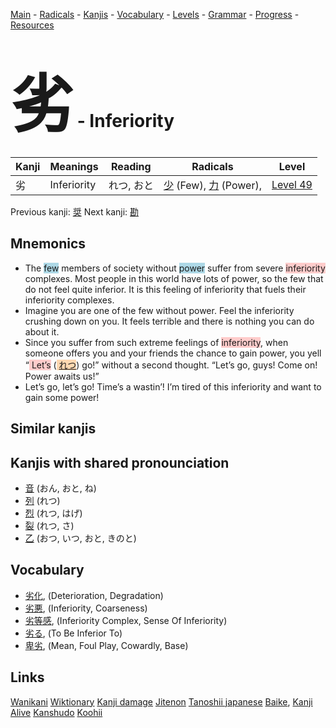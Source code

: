 <style> bigfont {font-size: 100px}</style>
[Main](../README.md) -
[Radicals](../radicals.md) -
[Kanjis](../kanjis.md) -
[Vocabulary](../vocabulary.md) -
[Levels](../levels.md) -
[Grammar](../grammar.md) - 
[Progress](../progress.md) -
[Resources](../resources.md)
# <bigfont> 劣</bigfont> - Inferiority 

| Kanji | Meanings | Reading | Radicals | Level |
| --- | --- | --- | --- | --- |
| 劣 | Inferiority | れつ, おと | [少](../radicals/少.md) (Few), [力](../radicals/力.md) (Power),  | [Level 49](../levels/wk_level49.md) |

Previous kanji: [奨](奨.md) Next kanji: [勘](勘.md) 

## Mnemonics
 * The <span style="background-color:#ADD8E6"> few</span> members of society without <span style="background-color:#ADD8E6"> power</span> suffer from severe <span style="background-color:#ffcccb"> inferiority</span> complexes. Most people in this world have lots of power, so the few that do not feel quite inferior. It is this feeling of inferiority that fuels their inferiority complexes.
* Imagine you are one of the few without power. Feel the inferiority crushing down on you. It feels terrible and there is nothing you can do about it.
* Since you suffer from such extreme feelings of <span style="background-color:#ffcccb"> inferiority</span>, when someone offers you and your friends the chance to gain power, you yell “<span style="background-color:#ffcccb"> Let’s</span> (<span style="background-color:#fed8b1"> [れつ](https://jisho.org/search/れつ)</span>) go!” without a second thought. “Let’s go, guys! Come on! Power awaits us!”
* Let’s go, let’s go! Time’s a wastin’! I’m tired of this inferiority and want to gain some power!


## Similar kanjis
 


## Kanjis with shared pronounciation
 * [音](音.md) (おん, おと, ね)
* [列](列.md) (れつ)
* [烈](烈.md) (れつ, はげ)
* [裂](裂.md) (れつ, さ)
* [乙](乙.md) (おつ, いつ, おと, きのと)



## Vocabulary
 * [劣化](../vocabulary/劣.md), (Deterioration, Degradation)
* [劣悪](../vocabulary/劣.md), (Inferiority, Coarseness)
* [劣等感](../vocabulary/劣.md), (Inferiority Complex, Sense Of Inferiority)
* [劣る](../vocabulary/劣.md), (To Be Inferior To)
* [卑劣](../vocabulary/劣.md), (Mean, Foul Play, Cowardly, Base)




## Links 


[Wanikani](https://www.wanikani.com/kanji/劣)
[Wiktionary](https://en.wiktionary.org/wiki/劣)
[Kanji damage](http://www.kanjidamage.com/kanji/search?utf8=✓&q=劣)
[Jitenon](https://jitenon.com/kanji/劣)
[Tanoshii japanese](https://www.tanoshiijapanese.com/dictionary/kanji.cfm?k=劣)
[Baike](https://baike.baidu.com/item/劣),
[Kanji Alive](https://app.kanjialive.com/劣)
[Kanshudo](https://www.kanshudo.com/searchmn?q=劣)
[Koohii](https://kanji.koohii.com/study/kanji/劣)
